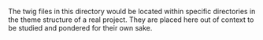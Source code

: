 The twig files in this directory would be located within specific directories in the theme structure of a real project. They are placed here out of context to be studied and pondered for their own sake.
